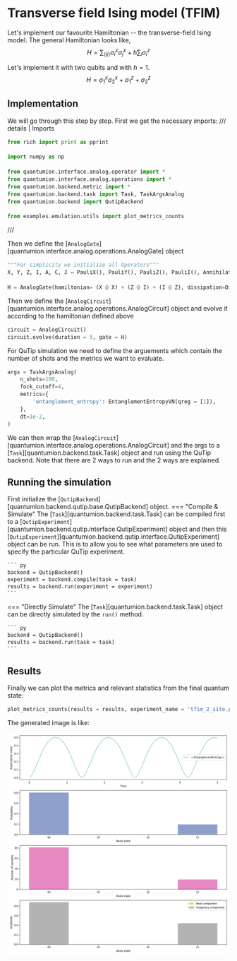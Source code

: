 # Transverse field Ising model (TFIM)

Let's implement our favourite Hamiltonian -- the transverse-field Ising model.
The general Hamiltonian looks like,
$$
H = \sum_{\langle ij \rangle} \sigma^x_i \sigma^x_j + h \sum_i \sigma^z_i
$$

Let's implement it with two qubits and with $h=1$.
$$
H = \sigma^x_1 \sigma^x_2 + \sigma^z_1 + \sigma^z_2
$$

## Implementation
We will go through this step by step. First we get the necessary imports:
/// details | Imports
``` py
from rich import print as pprint

import numpy as np

from quantumion.interface.analog.operator import *
from quantumion.interface.analog.operations import *
from quantumion.backend.metric import *
from quantumion.backend.task import Task, TaskArgsAnalog
from quantumion.backend import QutipBackend

from examples.emulation.utils import plot_metrics_counts
```
///

Then we define the [`AnalogGate`][quantumion.interface.analog.operations.AnalogGate] object

``` py
"""For simplicity we initialize all Operators"""
X, Y, Z, I, A, C, J = PauliX(), PauliY(), PauliZ(), PauliI(), Annihilation(), Creation(), Identity()
    
H = AnalogGate(hamiltonian= (X @ X) + (Z @ I) + (I @ Z), dissipation=Dissipation())
```

Then we define the [`AnalogCircuit`][quantumion.interface.analog.operations.AnalogCircuit] object and evolve it according to the hamiltonian defined above

``` py
circuit = AnalogCircuit()
circuit.evolve(duration = 5, gate = H)
```

For QuTip simulation we need to define the arguements which contain the number of shots and the metrics we want to evaluate.
``` py
args = TaskArgsAnalog(
    n_shots=100,
    fock_cutoff=4,
    metrics={
        'entanglement_entropy': EntanglementEntropyVN(qreg = [1]),
    },
    dt=1e-2,
)
```

We can then wrap the [`AnalogCircuit`][quantumion.interface.analog.operations.AnalogCircuit] and the args to a [`Task`][quantumion.backend.task.Task] object and run using the QuTip backend. Note that there are 2 ways to run and the 2 ways are explained.

## Running the simulation
First initialize the [`QutipBackend`][quantumion.backend.qutip.base.QutipBackend] object.
=== "Compile & Simulate"
    The [`Task`][quantumion.backend.task.Task] can be compiled first to a [`QutipExperiment`][quantumion.backend.qutip.interface.QutipExperiment] object and then this [`QutipExperiment`][quantumion.backend.qutip.interface.QutipExperiment] object can be run. This is to allow you to see what parameters are used to specify the particular QuTip experiment.

    ``` py
    backend = QutipBackend()
    experiment = backend.compile(task = task)
    results = backend.run(experiment = experiment)
    ```

=== "Directly Simulate"
    The [`Task`][quantumion.backend.task.Task] object can be directly simulated by the `run()` method. 

    ``` py
    backend = QutipBackend()
    results = backend.run(task = task)
    ```

## Results

Finally we can plot the metrics and relevant statistics from the final quantum state:


``` py
plot_metrics_counts(results = results, experiment_name = 'tfim_2_site.png')
```

The generated image is like:

<!-- ![Two Site TFIM](img/plots/tfim_2_site.png)  -->


![Entropy of entanglement](../img/plots/tfim_2_site.png) 
